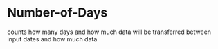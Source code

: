 # Number-of-Days
counts how many days and how much data will be transferred between input dates and how much data 
